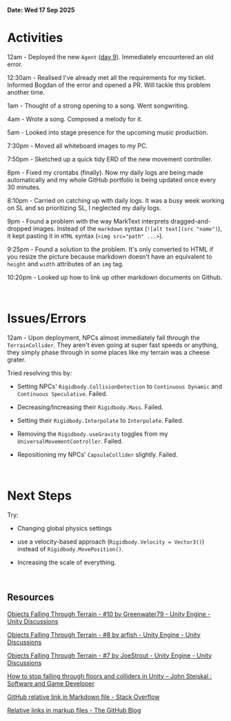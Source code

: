 **Date: Wed 17 Sep 2025**<br>

# Activities

12am - Deployed the new `Agent` ([day 9](day9_Tue16Sep2025.md)). Immediately encountered an old error.

12:30am - Realised I've already met all the requirements for my ticket. Informed Bogdan of the error and opened a PR. Will tackle this problem another time.

1am - Thought of a strong opening to a song. Went songwriting.

4am - Wrote a song. Composed a melody for it.

5am - Looked into stage presence for the upcoming music production.

7:30pm - Moved all whiteboard images to my PC.

7:50pm - Sketched up a quick tidy ERD of the new movement controller.

8pm - Fixed my crontabs (finally). Now my daily logs are being made automatically and my whole GitHub portfolio is being updated once every 30 minutes.

8:10pm - Carried on catching up with daily logs. It was a busy week working on SL and so prioritizing SL, I neglected my daily logs.

9pm - Found a problem with the way MarkText interprets dragged-and-dropped images. Instead of the `markdown` syntax (`![alt text](src "name")`), it kept pasting it in `HTML` syntax (`<img src="path" ...>`).

9:25pm - Found a solution to the problem. It's only converted to HTML if you resize the picture because markdown doesn't have an equivalent to `height` and `width` attributes of an `img` tag.

10:20pm - Looked up how to link up other markdown documents on Github.

<br>

# Issues/Errors

12am - Upon deployment, NPCs almost immediately fall through the `TerrainCollider`. They aren't even going at super fast speeds or anything, they simply phase through in some places like my terrain was a cheese grater.

Tried resolving this by:

* Setting NPCs' `Rigidbody.CollisionDetection` to `Continuous Dynamic` and `Continuous Speculative`. Failed.

* Decreasing/Increasing their `Rigidbody.Mass`. Failed.

* Setting their `Rigidbody.Interpolate` to `Interpolate`. Failed.

* Removing the `Rigidbody.useGravity` toggles from my `UniversalMovementController`. Failed.

* Repositioning my NPCs' `CapsuleCollider` slightly. Failed.

<br>

# Next Steps

Try:

* Changing global physics settings

* use a velocity-based approach (`Rigidbody.Velocity = Vector3()`) instead of `Rigidbody.MovePosition()`.

* Increasing the scale of everything.

<br>

## Resources

[Objects Falling Through Terrain - #10 by Greenwater79 - Unity Engine - Unity Discussions](https://discussions.unity.com/t/objects-falling-through-terrain/738551/10)

[Objects Falling Through Terrain - #8 by arfish - Unity Engine - Unity Discussions](https://discussions.unity.com/t/objects-falling-through-terrain/738551/8)

[Objects Falling Through Terrain - #7 by JoeStrout - Unity Engine - Unity Discussions](https://discussions.unity.com/t/objects-falling-through-terrain/738551/7)

[How to stop falling through floors and colliders in Unity &#8211; John Stejskal : Software and Game Developer](https://johnstejskal.com/wp/how-to-stop-falling-through-floors-in-unity/)

[GitHub relative link in Markdown file - Stack Overflow](https://stackoverflow.com/questions/7653483/github-relative-link-in-markdown-file)

[Relative links in markup files - The GitHub Blog](https://github.blog/news-insights/product-news/relative-links-in-markup-files/)

<br>
